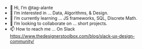 - 👋 Hi, I’m @tag-alante
- 👀 I’m interested in ... Data, Algorithms, & Design.
- 🌱 I’m currently learning ... JS frameworks, SQL, Discrete Math.
- 💞️ I’m looking to collaborate on ... short projects.
- 📫 How to reach me ... On Slack https://www.thedesignerstoolbox.com/blog/slack-ux-design-community/ 

<!---
tag-alante/tag-alante is a ✨ special ✨ repository because its `README.md` (this file) appears on your GitHub profile.
You can click the Preview link to take a look at your changes.
--->
